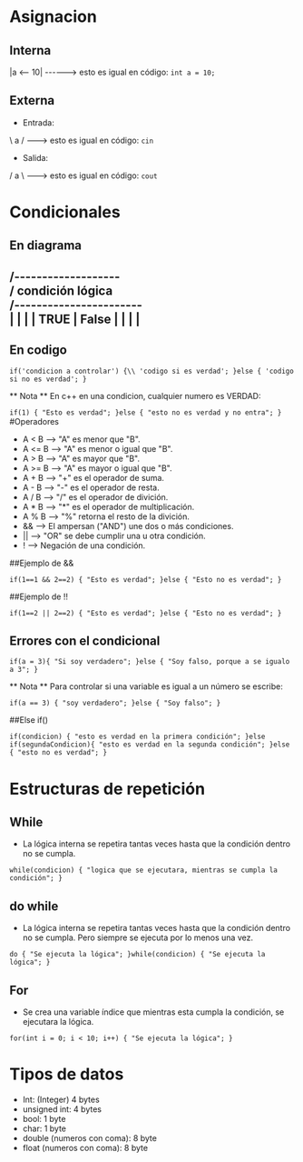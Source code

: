 # Asignacion

## Interna

|a <-- 10| ------> esto es igual en código: `int a = 10;`

## Externa

- Entrada:

\ a / ---> esto es igual en código: `cin`

- Salida:

/ a \ ---> esto es igual en código: `cout`

# Condicionales

## En diagrama

  /-------------------\
 /	condición lógica   \
/-----------------------\
|			|	   	    |
|	TRUE	|	False   |
|			|	   	    |
-------------------------

## En codigo

`
if('condicion a controlar') {\\
	'codigo si es verdad';
}else {
	'codigo si no es verdad';
}
`

** Nota ** En c++ en una condicion, cualquier numero es VERDAD:

`
if(1) {
	"Esto es verdad";
}else {
	"esto no es verdad y no entra";
}
`
#Operadores

- A < B --> "A" es menor que "B".
- A <= B --> "A" es menor o igual que "B".
- A > B --> "A" es mayor que "B".
- A >= B --> "A" es mayor o igual que "B".
- A + B --> "+" es el operador de suma.
- A - B --> "-" es el operador de resta.
- A / B --> "/" es el operador de divición.
- A * B --> "*" es el operador de multiplicación.
- A % B --> "%" retorna el resto de la divición.
- && --> El ampersan ("AND") une dos o más condiciones.
- || --> "OR" se debe cumplir una u otra condición.
- ! --> Negación de una condición.

##Ejemplo de &&

`
if(1==1 && 2==2) {
    "Esto es verdad";
}else {
    "Esto no es verdad";
}
`

##Ejemplo de !!

`
if(1==2 || 2==2) {
    "Esto es verdad";
}else {
    "Esto no es verdad";
}
`

## Errores con el condicional

`
if(a = 3){
	"Si soy verdadero";
}else {
	"Soy falso, porque a se igualo a 3";
}
`

** Nota ** Para controlar si una variable es igual a un número se escribe:

`
if(a == 3) {
	"soy verdadero";
}else {
	"Soy falso";
}
`

##Else if()

`
if(condicion) {
	"esto es verdad en la primera condición";
}else if(segundaCondicion){
	"esto es verdad en la segunda condición";
}else {
	"esto no es verdad";
}
`

# Estructuras de repetición

## While

- La lógica interna se repetira tantas veces hasta que la condición dentro no se cumpla.

`
while(condicion) {
	"logica que se ejecutara, mientras se cumpla la condición";
}
`

## do while

- La lógica interna se repetira tantas veces hasta que la condición dentro no se cumpla. Pero siempre se ejecuta por lo menos una vez.

`
do {
	"Se ejecuta la lógica";
}while(condicion) {
	"Se ejecuta la lógica";
}
`	

## For
- Se crea una variable índice que mientras esta cumpla la condición, se ejecutara la lógica.

`
for(int i = 0; i < 10; i++) {
	"Se ejecuta la lógica";
}
`

# Tipos de datos

- Int: (Integer) 				4 bytes
- unsigned int:					4 bytes
- bool:							1 byte
- char:							1 byte
- double (numeros con coma):	8 byte
- float (numeros con coma):		8 byte
